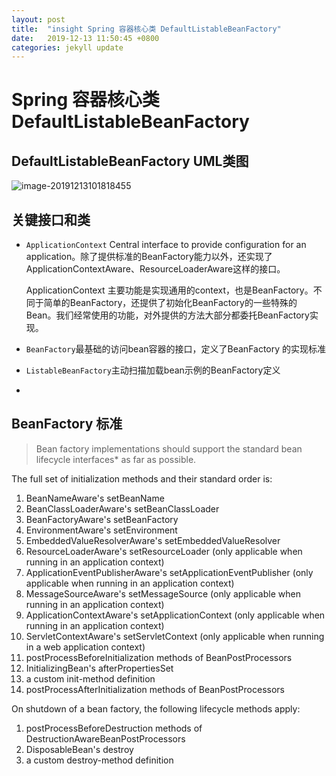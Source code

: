 ```yaml
---
layout: post
title:  "insight Spring 容器核心类 DefaultListableBeanFactory"
date:   2019-12-13 11:50:45 +0800
categories: jekyll update
---
```

# Spring 容器核心类 DefaultListableBeanFactory

##  DefaultListableBeanFactory UML类图

![image-20191213101818455](D:\Users\yangpan3\AppData\Roaming\Typora\typora-user-images\image-20191213101818455.png)

## 关键接口和类

* `ApplicationContext` Central interface to provide configuration for an application。除了提供标准的BeanFactory能力以外，还实现了ApplicationContextAware、ResourceLoaderAware这样的接口。

  ApplicationContext 主要功能是实现通用的context，也是BeanFactory。不同于简单的BeanFactory，还提供了初始化BeanFactory的一些特殊的Bean。我们经常使用的功能，对外提供的方法大部分都委托BeanFactory实现。

* `BeanFactory`最基础的访问bean容器的接口，定义了BeanFactory 的实现标准

* `ListableBeanFactory`主动扫描加载bean示例的BeanFactory定义

* 



## BeanFactory 标准

> Bean factory implementations should support the standard bean lifecycle interfaces* as far as possible. 

The full set of initialization methods and their standard order is:

1. BeanNameAware's setBeanName
2. BeanClassLoaderAware's setBeanClassLoader
3. BeanFactoryAware's setBeanFactory
4. EnvironmentAware's setEnvironment
5. EmbeddedValueResolverAware's setEmbeddedValueResolver
6. ResourceLoaderAware's setResourceLoader (only applicable when running in an application context)
7. ApplicationEventPublisherAware's setApplicationEventPublisher (only applicable when running in an application context)
8. MessageSourceAware's setMessageSource (only applicable when running in an application context)
9. ApplicationContextAware's setApplicationContext (only applicable when running in an application context)
10. ServletContextAware's setServletContext (only applicable when running in a web application context)
11. postProcessBeforeInitialization methods of BeanPostProcessors
12. InitializingBean's afterPropertiesSet
13. a custom init-method definition
14. postProcessAfterInitialization methods of BeanPostProcessors



On shutdown of a bean factory, the following lifecycle methods apply:

1. postProcessBeforeDestruction methods of DestructionAwareBeanPostProcessors
2. DisposableBean's destroy
3. a custom destroy-method definition